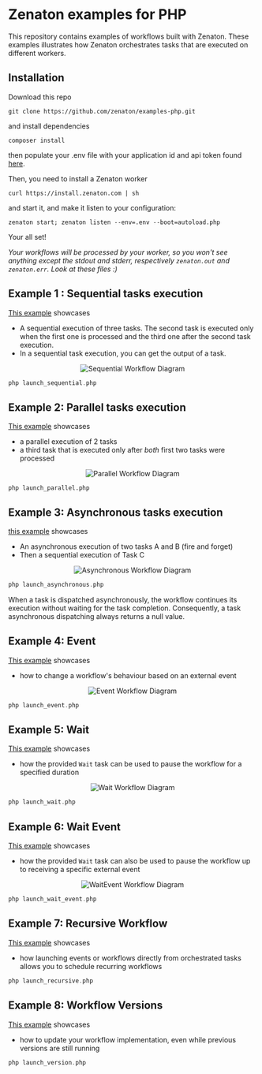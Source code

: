 # Zenaton examples for PHP
This repository contains examples of workflows built with Zenaton. These examples illustrates how Zenaton orchestrates tasks that are executed on different workers.

## Installation
Download this repo
```
git clone https://github.com/zenaton/examples-php.git
```
and install dependencies
```
composer install
```
then populate your .env file with your application id and api token found [here](https://zenaton.com/app/api).

Then, you need to install a Zenaton worker
```
curl https://install.zenaton.com | sh
```
and start it, and make it listen to your configuration:
```
zenaton start; zenaton listen --env=.env --boot=autoload.php
```
Your all set!


*Your workflows will be processed by your worker, so you won't see anything except the stdout and stderr, respectively `zenaton.out` and `zenaton.err`. Look at these files :)*

## Example 1 : Sequential tasks execution
[This example](https://github.com/zenaton/examples-php/tree/master/Sequential) showcases
- A sequential execution of three tasks. The second task is executed only when the first one is processed and the third one after the second task execution.
- In a sequential task execution, you can get the output of a task.

<p align="center">
    <img src="support/sequential_workflow.png" alt="Sequential Workflow Diagram" />
</p>

```php
php launch_sequential.php
```

## Example 2: Parallel tasks execution
[This example](https://github.com/zenaton/examples-php/tree/master/Parallel) showcases
- a parallel execution of 2 tasks
- a third task that is executed only after *both* first two tasks were processed

<p align="center">
    <img src="support/parallel_workflow.png" alt="Parallel Workflow Diagram" />
</p>

```
php launch_parallel.php
```

## Example 3: Asynchronous tasks execution
[this example](https://github.com/zenaton/examples-php/tree/master/Asynchronous) showcases
- An asynchronous execution of two tasks A and B (fire and forget)
- Then a sequential execution of Task C

<p align="center">
    <img src="support/asynchronous_workflow.png" alt="Asynchronous Workflow Diagram" />
</p>

```php
php launch_asynchronous.php
```
When a task is dispatched asynchronously, the workflow continues its execution without waiting for the task completion. Consequently, a task asynchronous dispatching always returns a null value.

## Example 4: Event
[This example](https://github.com/zenaton/examples-php/tree/master/Event) showcases
- how to change a workflow's behaviour based on an external event

<p align="center">
    <img src="support/event_workflow.png" alt="Event Workflow Diagram" />
</p>

```php
php launch_event.php
```

## Example 5: Wait
[This example](https://github.com/zenaton/examples-php/tree/master/Wait) showcases
- how the provided `Wait` task can be used to pause the workflow for a specified duration

<p align="center">
    <img src="support/wait_workflow.png" alt="Wait Workflow Diagram" />
</p>

```php
php launch_wait.php
```

## Example 6: Wait Event
[This example](https://github.com/zenaton/examples-php/tree/master/WaitEvent) showcases
- how the provided `Wait` task can also be used to pause the workflow up to receiving a specific external event

<p align="center">
    <img src="support/waitEvent_workflow.png" alt="WaitEvent Workflow Diagram" />
</p>

```php
php launch_wait_event.php
```

## Example 7: Recursive Workflow
[This example](https://github.com/zenaton/examples-php/tree/master/Recursive) showcases
- how launching events or workflows directly from orchestrated tasks allows you to schedule recurring workflows

```php
php launch_recursive.php
```

## Example 8: Workflow Versions
[This example](https://github.com/zenaton/examples-php/tree/master/Version) showcases
- how to update your workflow implementation, even while previous versions are still running

```php
php launch_version.php
```
